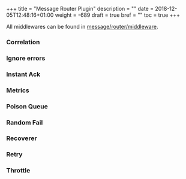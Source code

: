 +++
title = "Message Router Plugin"
description = ""
date = 2018-12-05T12:48:16+01:00
weight = -689
draft = true
bref = ""
toc = true
+++

All middlewares can be found in [message/router/middleware](https://github.com/ThreeDotsLabs/watermill/tree/master/message/router/middleware).

### Correlation

### Ignore errors

### Instant Ack

### Metrics

### Poison Queue

### Random Fail

### Recoverer

### Retry

### Throttle
